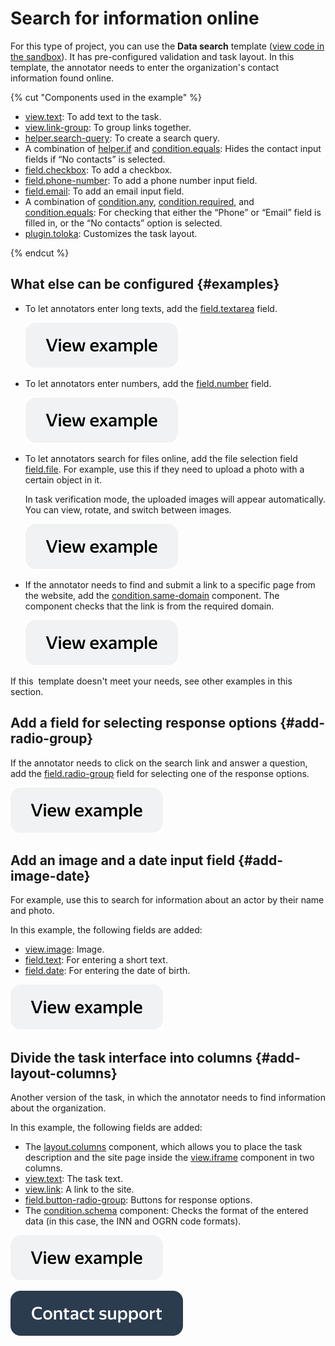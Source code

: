 # Search for information online

For this type of project, you can use the **Data search** template ([view code in the sandbox](https://clck.ru/USPmt)). It has pre-configured validation and task layout. In this template, the annotator needs to enter the organization's contact information found online.

{% cut "Components used in the example" %}

- [view.text](../reference/view.text.md): To add text to the task.
- [view.link-group](../reference/view.link-group.md): To group links together.
- [helper.search-query](../reference/helper.search-query.md): To create a search query.
- A combination of [helper.if](../reference/helper.if.md) and [condition.equals](../reference/condition.equals.md): Hides the contact input fields if “No contacts” is selected.
- [field.checkbox](../reference/field.checkbox.md): To add a checkbox.
- [field.phone-number](../reference/field.phone-number.md): To add a phone number input field.
- [field.email](../reference/field.email.md): To add an email input field.
- A combination of [condition.any](../reference/condition.any.md), [condition.required](../reference/condition.required.md), and [condition.equals](../reference/condition.equals.md): For checking that either the “Phone” or “Email” field is filled in, or the “No contacts” option is selected.
- [plugin.toloka](../reference/plugin.toloka.md): Customizes the task layout.

{% endcut %}

## What else can be configured {#examples}

- To let annotators enter long texts, add the [field.textarea](../reference/field.textarea.md) field.

  [![image](../_images/buttons/view-example.svg)](https://clck.ru/VQAkj)
  
- To let annotators enter numbers, add the [field.number](../reference/field.number.md) field.

  [![image](../_images/buttons/view-example.svg)](https://clck.ru/VQDQS)
  
- To let annotators search for files online, add the file selection field [field.file](../reference/field.file.md). For example, use this if they need to upload a photo with a certain object in it.

    In task verification mode, the uploaded images will appear automatically. You can view, rotate, and switch between images.

  [![image](../_images/buttons/view-example.svg)](https://clck.ru/VQBXF)
  
- If the annotator needs to find and submit a link to a specific page from the website, add the [condition.same-domain](../reference/condition.same-domain.md) component. The component checks that the link is from the required domain.

  [![image](../_images/buttons/view-example.svg)](https://clck.ru/VQBm5)

If this  template doesn't meet your needs, see other examples in this section.


## Add a field for selecting response options {#add-radio-group}

If the annotator needs to click on the search link and answer a question, add the [field.radio-group](../reference/field.radio-group.md) field for selecting one of the response options.

  [![image](../_images/buttons/view-example.svg)](https://clck.ru/TtSs6)

## Add an image and a date input field {#add-image-date}

For example, use this to search for information about an actor by their name and photo.

In this example, the following fields are added:

- [view.image](../reference/view.image.md): Image.
- [field.text](../reference/field.text.md): For entering a short text.
- [field.date](../reference/field.date.md): For entering the date of birth.

[![image](../_images/buttons/view-example.svg)](https://clck.ru/VQCAT)

## Divide the task interface into columns {#add-layout-columns}

Another version of the task, in which the annotator needs to find information about the organization.

In this example, the following fields are added:

- The [layout.columns](../reference/layout.columns.md) component, which allows you to place the task description and the site page inside the [view.iframe](../reference/view.iframe.md) component in two columns.
- [view.text](../reference/view.text.md): The task text.
- [view.link](../reference/view.link.md): A link to the site.
- [field.button-radio-group](../reference/field.button-radio-group.md): Buttons for response options.
- The [condition.schema](../reference/condition.schema.md) component: Checks the format of the entered data (in this case, the INN and OGRN code formats).

[![image](../_images/buttons/view-example.svg)](https://clck.ru/VQCUZ)

[![image](../_images/buttons/contact-support.svg)](../concepts/support.md)
